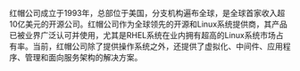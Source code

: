 红帽公司成立于1993年，总部位于美国，分支机构遍布全球，是全球首家收入超10亿美元的开源公司。红帽公司作为全球领先的开源和Linux系统提供商，其产品已被业界广泛认可并使用，尤其是RHEL系统在业内拥有超高的Linux系统市场占有率。当前，红帽公司除了提供操作系统之外，还提供了虚拟化、中间件、应用程序、管理和面向服务架构的解决方案。